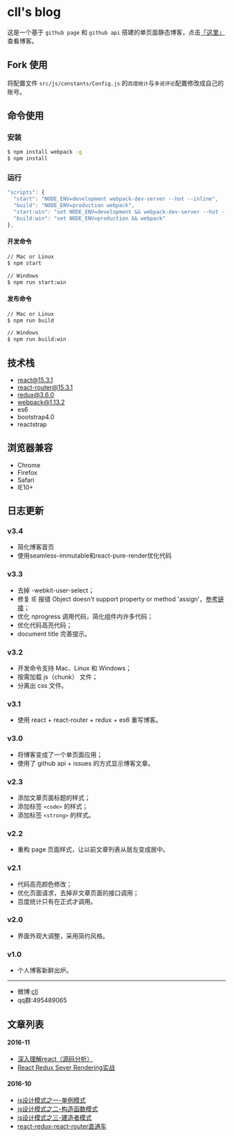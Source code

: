 # cll's blog

这是一个基于 ``github page`` 和 ``github api`` 搭建的单页面静态博客，点击[「这里」](http://cllgeek.github.io)查看博客。

## Fork 使用

将配置文件 ``src/js/constants/Config.js`` 的``百度统计``与``多说评论``配置修改成自己的账号。

## 命令使用

### 安装

``` bash
$ npm install webpack -g
$ npm install
```

### 运行

``` js
"scripts": {
  "start": "NODE_ENV=development webpack-dev-server --hot --inline",
  "build": "NODE_ENV=production webpack",
  "start:win": "set NODE_ENV=development && webpack-dev-server --hot --inline",
  "build:win": "set NODE_ENV=production && webpack"
},
```

#### 开发命令

``` bash
// Mac or Linux
$ npm start

// Windows
$ npm run start:win
```

#### 发布命令

``` bash
// Mac or Linux
$ npm run build

// Windows
$ npm run build:win
```

## 技术栈

- react@15.3.1
- react-router@15.3.1
- redux@3.6.0
- webpack@1.13.2
- es6
- bootstrap4.0
- reactstrap

## 浏览器兼容

- Chrome
- Firefox
- Safari
- IE10+

## 日志更新

### v3.4
 - 简化博客首页
 - 使用seamless-immutable和react-pure-render优化代码

### v3.3

- 去掉 -webkit-user-select；
- 修复 IE 报错 Object doesn't support property or method 'assign'，[参考链接](https://github.com/mozilla-services/react-jsonschema-form/issues/206)；
- 优化 nprogress 调用代码，简化组件内许多代码；
- 优化代码高亮代码；
- document title 完善提示。

### v3.2

- 开发命令支持 Mac、Linux 和 Windows；
- 按需加载 js（chunk） 文件；
- 分离出 css 文件。

### v3.1

- 使用 react + react-router + redux + es6 重写博客。

### v3.0

- 将博客变成了一个单页面应用；
- 使用了 github api + issues 的方式显示博客文章。

### v2.3

- 添加文章页面标题的样式；
- 添加标签 ``<code>`` 的样式；
- 添加标签 ``<strong>`` 的样式。

### v2.2

- 重构 page 页面样式，让以前文章列表从居左变成居中。

### v2.1

- 代码高亮颜色修改；
- 优化页面请求，去掉非文章页面的接口调用；
- 百度统计只有在正式才调用。

### v2.0

- 界面外观大调整，采用简约风格。

### v1.0

- 个人博客新鲜出炉。

---

* 微博:[cll](http://weibo.com/xyly66)
* qq群:495489065

## 文章列表

#### 2016-11
* [深入理解react（源码分析）](https://github.com/cllgeek/cllgeek.github.io/issues/5)
* [React Redux Sever Rendering实战 ](https://github.com/cllgeek/cllgeek.github.io/issues/6)

#### 2016-10
* [js设计模式之一-单例模式](https://github.com/cllgeek/cllgeek.github.io/issues/1)
* [js设计模式之二-构造函数模式](https://github.com/cllgeek/cllgeek.github.io/issues/2)
* [js设计模式之三-建造者模式](https://github.com/cllgeek/cllgeek.github.io/issues/3)
* [react-redux-react-router直通车](https://github.com/cllgeek/cllgeek.github.io/issues/4)
